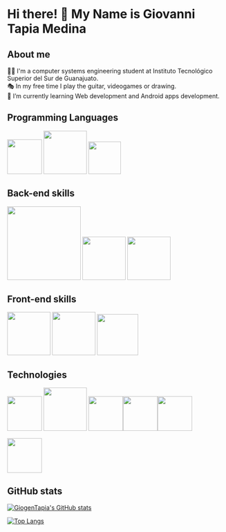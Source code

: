 # Hi there! 👋 My Name is Giovanni Tapia Medina

## About me

🐱‍💻 I'm a computer systems engineering student at Instituto Tecnológico Superior del Sur de Guanajuato.<br>
🎭 In my free time I play the guitar, videogames or drawing.<br>
🌱 I’m currently learning Web development and Android apps development.<br>


## Programming Languages
<img src="https://i.pinimg.com/originals/5d/08/78/5d087850e740fc8f6fd767d121c28a58.png" width="80px"/> <img src="https://freevectorlogo.net/wp-content/uploads/2013/03/java-eps-vector-logo-400x400.png" width="100px"/> 
<img src="https://upload.wikimedia.org/wikipedia/commons/thumb/2/27/PHP-logo.svg/1200px-PHP-logo.svg.png" width="75px"/>

## Back-end skills

<img src="https://download.logo.wine/logo/MySQL/MySQL-Logo.wine.png" width="170px"/> <img src="https://upload.wikimedia.org/wikipedia/commons/thumb/2/29/Postgresql_elephant.svg/1200px-Postgresql_elephant.svg.png" width="100px"/>
<img src="https://brandslogos.com/wp-content/uploads/thumbs/microsoft-sql-server-logo-vector.svg" width="100px"/>

## Front-end skills

<img src="https://cdn.pixabay.com/photo/2017/08/05/11/16/logo-2582748_1280.png" width="100px"/> <img src="https://cdn.pixabay.com/photo/2017/08/05/11/16/logo-2582747_1280.png" width="100px"/> <img src="https://upload.wikimedia.org/wikipedia/commons/thumb/b/b2/Bootstrap_logo.svg/1024px-Bootstrap_logo.svg.png" width="95px"/>

## Technologies


<img src="https://git-scm.com/images/logos/downloads/Git-Icon-1788C.png" width="80px"/> <img
src="https://logodownload.org/wp-content/uploads/2015/05/android-logo-3-2.png" width="100px"/> <img src="https://upload.wikimedia.org/wikipedia/commons/thumb/a/a3/.NET_Logo.svg/456px-.NET_Logo.svg.png" width="80px"/><img src="https://upload.wikimedia.org/wikipedia/commons/thumb/c/cf/Adobe_Photoshop_Express_logo.svg/1200px-Adobe_Photoshop_Express_logo.svg.png" width="80px"/><img src="http://www.dannypid.com/wp-content/uploads/2020/06/unity-icon-png-3.png" width="80px"/>

<img src="https://iconape.com/wp-content/files/fh/110909/png/typescript.png" width="80px"/>


## GitHub stats

[![GiogenTapia's GitHub stats](https://github-readme-stats.vercel.app/api?username=GiogenTapia&theme=tokyonight)](https://github.com/GiogenTapia/github-readme-stats)

[![Top Langs](https://github-readme-stats.vercel.app/api/top-langs/?username=GiogenTapia&layout=compact)](https://github.com/GiogenTapia/github-readme-stats)


